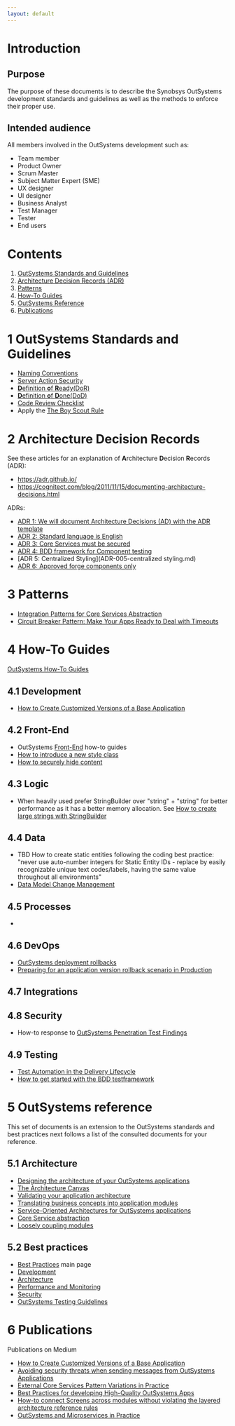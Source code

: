 ```yaml
---
layout: default
---
```

# Introduction
## Purpose
The purpose of these documents is to describe the Synobsys OutSystems development standards and guidelines as well as the methods to enforce their proper use.
## Intended audience
All members involved in the OutSystems development such as:
- Team member
- Product Owner
- Scrum Master
- Subject Matter Expert (SME)
- UX designer
- UI designer
- Business Analyst
- Test Manager
- Tester
- End users

# Contents

1. [OutSystems Standards and Guidelines](#outSystems-standards-and-guidelines)
2. [Architecture Decision Records (ADR)](#2-architecture-decision-records)
3. [Patterns](#3-patterns)
4. [How-To Guides](#4-how-to-guides)
5. [OutSystems Reference](#5-outSystems-reference)
6. [Publications](#6-publications)

# 1 OutSystems Standards and Guidelines
- [Naming Conventions](OutSystemsNamingConventions.md)
- [Server Action Security](ServerActionSecurity.md)
- [**D**efinition **o**f **R**eady(DoR)](DefinitionOfReady.md)
- [**D**efinition **o**f **D**one(DoD)](DefinitionOfDone.md)
- [Code Review Checklist](CodeReviewChecklist.md)
- Apply the [The Boy Scout Rule](https://www.oreilly.com/library/view/97-things-every/9780596809515/ch08.html)

# 2 Architecture Decision Records
See these articles for an explanation of **A**rchitecture **D**ecision **R**ecords (ADR):

- https://adr.github.io/
- https://cognitect.com/blog/2011/11/15/documenting-architecture-decisions.html

ADRs:
- [ADR 1: We will document Architecture Decisions (AD) with the ADR template](ADR-001-documenting-architecture-decisions.md)
- [ADR 2: Standard language is English](ADR-002-standard-language-is-English.md)
- [ADR 3: Core Services must be secured](ADR-003-secure-core-services.md)
- [ADR 4: BDD framework for Component testing](ADR-004-bdd-framework-for-component-testing.md)
- [ADR 5: Centralized Styling](ADR-005-centralized styling.md)
- [ADR 6: Approved forge components only](ADR-006-approved-forge-components-only.md)

# 3 Patterns
- [Integration Patterns for Core Services Abstraction](https://success.outsystems.com/Support/Enterprise_Customers/Maintenance_and_Operations/Designing_the_Architecture_of_Your_OutSystems_Applications/05_Integration_Patterns_for_Core_Services_Abstraction)
- [Circuit Breaker Pattern: Make Your Apps Ready to Deal with Timeouts](https://www.outsystems.com/blog/posts/circuit-breaker-pattern/)

# 4 How-To Guides
[OutSystems How-To Guides](https://success.outsystems.com/Documentation/How-to_Guides)

## 4.1 Development
- [How to Create Customized Versions of a Base Application](https://itnext.io/how-to-dynamically-import-the-customized-product-theme-in-the-base-product-b10b534e3e1a)

## 4.2 Front-End
- OutSystems [Front-End](https://success.outsystems.com/Documentation/How-to_Guides/Front-End) how-to guides
- [How to introduce a new style class](how-to-introduce-a-new-style-class.md)
- [How to securely hide content](How-to-securely-hide-content.md)

## 4.3 Logic
- When heavily used prefer StringBuilder over "string" + "string" for better performance as it has a better memory allocation. See [How to create large strings with StringBuilder](https://success.outsystems.com/Documentation/How-to_Guides/Logic/How_to_create_large_strings_with_StringBuilder)

## 4.4 Data
- TBD How to create static entities following the coding best practice: "never use auto-number integers for Static Entity IDs - replace by easily recognizable unique text codes/labels, having the same value throughout all environments"
- [Data Model Change Management](DataModelChangeManagement.md)

## 4.5 Processes
-
## 4.6 DevOps
- [OutSystems deployment rollbacks](https://itnext.io/outsystems-deployment-rollbacks-8b3c010f5f90)
- [Preparing for an application version rollback scenario in Production](https://www.outsystems.com/forums/discussion/15466/preparing-for-an-application-version-rollback-scenario-in-production/)

## 4.7 Integrations

## 4.8 Security
- How-to response to [OutSystems Penetration Test Findings](OutSystemsPenTestFindings.md)
## 4.9 Testing
- [Test Automation in the Delivery Lifecycle](https://success.outsystems.com/Documentation/11/Managing_the_Applications_Lifecycle/Test_Automation_in_the_Delivery_Lifecycle)
- [How to get started with the BDD testframework](How-to-get-started-with-the-BDD-testframework.md)

# 5 OutSystems reference
This set of documents is an extension to the OutSystems standards and best practices next follows a list of the consulted documents for your reference.
## 5.1 Architecture
*	[Designing the architecture of your OutSystems applications](https://success.outsystems.com/Support/Enterprise_Customers/Maintenance_and_Operations/Designing_the_Architecture_of_Your_OutSystems_Applications)
*	[The Architecture Canvas](https://success.outsystems.com/Support/Enterprise_Customers/Maintenance_and_Operations/Designing_the_Architecture_of_Your_OutSystems_Applications/The_Architecture_Canvas)
*	[Validating your application architecture](https://success.outsystems.com/Support/Enterprise_Customers/Maintenance_and_Operations/Designing_the_Architecture_of_Your_OutSystems_Applications/Validating_your_application_architecture)
*	[Translating business concepts into application modules](https://success.outsystems.com/Support/Enterprise_Customers/Maintenance_and_Operations/Designing_the_Architecture_of_Your_OutSystems_Applications/02_Translating_business_concepts_into_application_modules)
*	[Service-Oriented Architectures for OutSystems applications](https://success.outsystems.com/Support/Enterprise_Customers/Maintenance_and_Operations/Designing_the_architecture_of_your_OutSystems_applications/04_Service-Oriented_Architectures_for_OutSystems_applications)
*	[Core Service abstraction](https://success.outsystems.com/Support/Enterprise_Customers/Maintenance_and_Operations/Designing_the_architecture_of_your_OutSystems_applications/05_Service_architecture_patterns/01_Core_Service_abstraction)
*	[Loosely coupling modules](https://success.outsystems.com/Support/Enterprise_Customers/Maintenance_and_Operations/Designing_the_architecture_of_your_OutSystems_applications/05_Service_architecture_patterns/02_Loosely_coupling_modules)

## 5.2 Best practices
- [Best Practices](https://success.outsystems.com/Documentation/Best_Practices) main page
- [Development](https://success.outsystems.com/Documentation/Best_Practices/Development)
- [Architecture](https://success.outsystems.com/Documentation/Best_Practices/Architecture)
- [Performance and Monitoring](https://success.outsystems.com/Documentation/Best_Practices/Performance_and_Monitoring)
- [Security](https://success.outsystems.com/Documentation/Best_Practices/Security)
- [OutSystems Testing Guidelines](https://success.outsystems.com/Documentation/Best_Practices/OutSystems_Testing_Guidelines)

# 6 Publications
Publications on Medium
- [How to Create Customized Versions of a Base Application](https://itnext.io/how-to-dynamically-import-the-customized-product-theme-in-the-base-product-b10b534e3e1a)
- [Avoiding security threats when sending messages from OutSystems Applications](https://medium.com/@pschmeddes/avoiding-security-threats-when-sending-messages-from-outsystems-applications-79bb03dd7bf9)
- [External Core Services Pattern Variations in Practice](https://itnext.io/external-core-services-pattern-variations-in-practice-bdcb1da07b5b)
- [Best Practices for developing High-Quality OutSystems Apps](https://itnext.io/best-practices-for-developing-high-quality-outsystems-apps-bfbfc6d67081)
- [How-to connect Screens across modules without violating the layered architecture reference rules](https://itnext.io/how-to-connect-outsystems-web-screens-across-espaces-without-violating-the-no-side-reference-rule-b03f8aae16ac)
- [OutSystems and Microservices in Practice](https://itnext.io/outsystems-and-microservices-in-practice-9b8038e58cb4)
